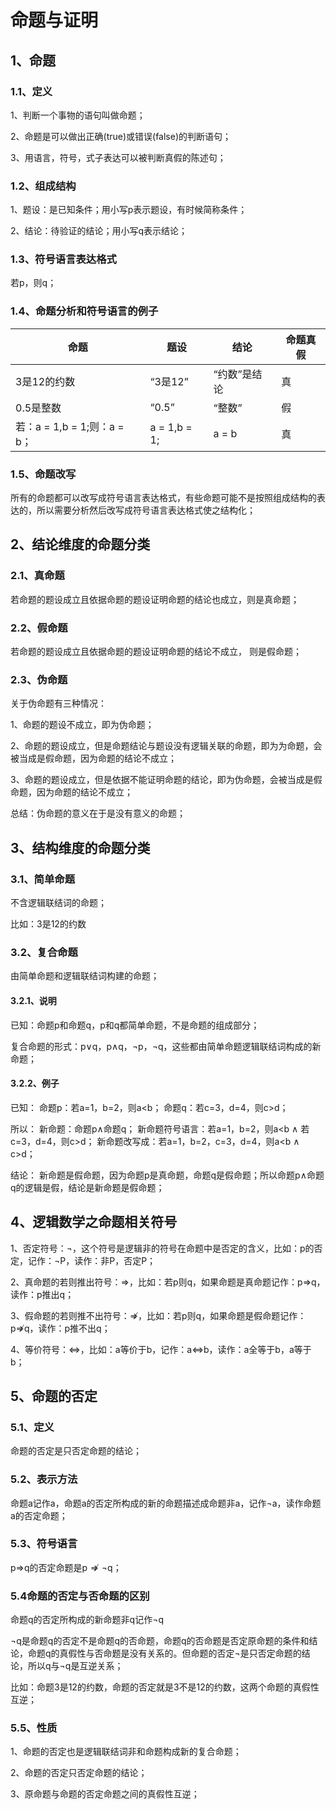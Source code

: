 # 命题与证明

## 1、命题
### 1.1、定义
1、判断一个事物的语句叫做命题；

2、命题是可以做出正确(true)或错误(false)的判断语句；

3、用语言，符号，式子表达可以被判断真假的陈述句；

### 1.2、组成结构
1、题设：是已知条件；用小写p表示题设，有时候简称条件；

2、结论：待验证的结论；用小写q表示结论；

### 1.3、符号语言表达格式
若p，则q；

### 1.4、命题分析和符号语言的例子

| 命题 | 题设 | 结论 | 命题真假 |
|---|---|---|---|
| 3是12的约数 | “3是12” | “约数”是结论 | 真 |
| 0.5是整数 | “0.5” | “整数” | 假 |
| 若：a = 1,b = 1;则：a = b；| a = 1,b = 1; | a = b | 真 |

### 1.5、命题改写
所有的命题都可以改写成符号语言表达格式，有些命题可能不是按照组成结构的表达的，所以需要分析然后改写成符号语言表达格式使之结构化；

## 2、结论维度的命题分类

### 2.1、真命题
若命题的题设成立且依据命题的题设证明命题的结论也成立，则是真命题；

### 2.2、假命题
若命题的题设成立且依据命题的题设证明命题的结论不成立，
则是假命题；

### 2.3、伪命题
关于伪命题有三种情况：

1、命题的题设不成立，即为伪命题；

2、命题的题设成立，但是命题结论与题设没有逻辑关联的命题，即为为命题，会被当成是假命题，因为命题的结论不成立；

3、命题的题设成立，但是依据不能证明命题的结论，即为伪命题，会被当成是假命题，因为命题的结论不成立；

总结：伪命题的意义在于是没有意义的命题；

## 3、结构维度的命题分类
### 3.1、简单命题
不含逻辑联结词的命题；

比如：3是12的约数

### 3.2、复合命题
由简单命题和逻辑联结词构建的命题；

#### 3.2.1、说明
已知：命题p和命题q，p和q都简单命题，不是命题的组成部分；

复合命题的形式：p$\lor$q，p$\land$q，$\lnot$p，$\lnot$q，这些都由简单命题逻辑联结词构成的新命题；

#### 3.2.2、例子
已知：
命题p：若a=1，b=2，则a<b；
命题q：若c=3，d=4，则c>d；

所以：
新命题：命题p$\land$命题q；
新命题符号语言：若a=1，b=2，则a<b $\land$ 若c=3，d=4，则c>d；
新命题改写成：若a=1，b=2，c=3，d=4，则a<b $\land$ c>d；

结论：
新命题是假命题，因为命题p是真命题，命题q是假命题；所以命题p$\land$命题q的逻辑是假，结论是新命题是假命题；

## 4、逻辑数学之命题相关符号
1、否定符号：$\neg$，这个符号是逻辑非的符号在命题中是否定的含义，比如：p的否定，记作：$\neg$P，读作：非P，否定P；

2、真命题的若则推出符号：$\Rightarrow$，比如：若p则q，如果命题是真命题记作：p$\Rightarrow$q，读作：p推出q；

3、假命题的若则推不出符号：$\nRightarrow$，比如：若p则q，如果命题是假命题记作：p$\nRightarrow$q，读作：p推不出q；

4、等价符号：$\Leftrightarrow$，比如：a等价于b，记作：a$\Leftrightarrow$b，读作：a全等于b，a等于b；

## 5、命题的否定
### 5.1、定义
命题的否定是只否定命题的结论；

### 5.2、表示方法
命题a记作a，命题a的否定所构成的新的命题描述成命题非a，记作$\lnot$a，读作命题a的否定命题；

### 5.3、符号语言
p$\Rightarrow$q的否定命题是p$\nRightarrow\lnot$q；

### 5.4命题的否定与否命题的区别
命题q的否定所构成的新命题非q记作$\lnot$q

$\lnot$q是命题q的否定不是命题q的否命题，命题q的否命题是否定原命题的条件和结论，命题q的真假性与否命题是没有关系的。但命题的否定$\lnot$是只否定命题的结论，所以q与$\lnot$q是互逆关系；

比如：命题3是12的约数，命题的否定就是3不是12的约数，这两个命题的真假性互逆；

### 5.5、性质
1、命题的否定也是逻辑联结词非和命题构成新的复合命题；

2、命题的否定只否定命题的结论；

3、原命题与命题的否定命题之间的真假性互逆；
